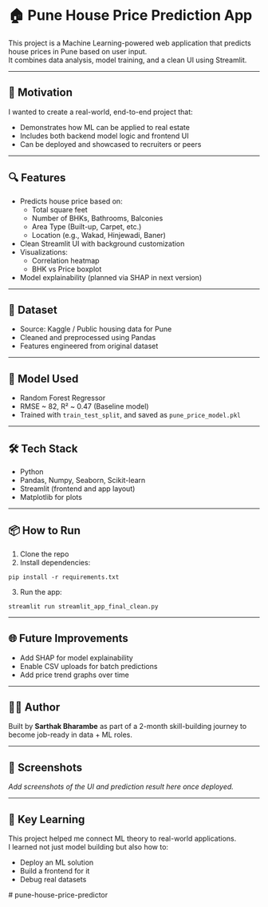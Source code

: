 
# 🏠 Pune House Price Prediction App

This project is a Machine Learning-powered web application that predicts house prices in Pune based on user input.  
It combines data analysis, model training, and a clean UI using Streamlit.

---

## 🚀 Motivation

I wanted to create a real-world, end-to-end project that:
- Demonstrates how ML can be applied to real estate
- Includes both backend model logic and frontend UI
- Can be deployed and showcased to recruiters or peers

---

## 🔍 Features

- Predicts house price based on:
  - Total square feet
  - Number of BHKs, Bathrooms, Balconies
  - Area Type (Built-up, Carpet, etc.)
  - Location (e.g., Wakad, Hinjewadi, Baner)
- Clean Streamlit UI with background customization
- Visualizations:
  - Correlation heatmap
  - BHK vs Price boxplot
- Model explainability (planned via SHAP in next version)

---

## 📁 Dataset

- Source: Kaggle / Public housing data for Pune
- Cleaned and preprocessed using Pandas
- Features engineered from original dataset

---

## 🤖 Model Used

- Random Forest Regressor
- RMSE ~ 82, R² ~ 0.47 (Baseline model)
- Trained with `train_test_split`, and saved as `pune_price_model.pkl`

---

## 🛠️ Tech Stack

- Python
- Pandas, Numpy, Seaborn, Scikit-learn
- Streamlit (frontend and app layout)
- Matplotlib for plots

---

## 📦 How to Run

1. Clone the repo  
2. Install dependencies:
```
pip install -r requirements.txt
```
3. Run the app:
```
streamlit run streamlit_app_final_clean.py
```

---

## 🌐 Future Improvements

- Add SHAP for model explainability
- Enable CSV uploads for batch predictions
- Add price trend graphs over time

---

## 🙋‍♂️ Author

Built by **Sarthak Bharambe** as part of a 2-month skill-building journey to become job-ready in data + ML roles.

---

## 📸 Screenshots

*Add screenshots of the UI and prediction result here once deployed.*

---

## 🧠 Key Learning

This project helped me connect ML theory to real-world applications.  
I learned not just model building but also how to:
- Deploy an ML solution
- Build a frontend for it
- Debug real datasets

#   p u n e - h o u s e - p r i c e - p r e d i c t o r  
 